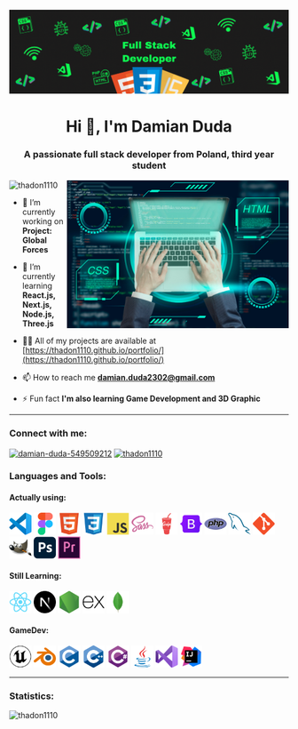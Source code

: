 ![MasterHead](./banner.gif)
<h1 align="center">Hi 👋, I'm Damian Duda</h1>
<h3 align="center">A passionate full stack developer from Poland, third year student</h3>
<img align="right" alt="Coding" width="400" src="./header.jpg">

<p align="left"> <img src="https://komarev.com/ghpvc/?username=thadon1110&label=Profile%20views&color=0e75b6&style=flat" alt="thadon1110" /> </p>

- 🔭 I’m currently working on **Project: Global Forces**

- 🌱 I’m currently learning **React.js, Next.js, Node.js, Three.js**

- 👨‍💻 All of my projects are available at [https://thadon1110.github.io/portfolio/](https://thadon1110.github.io/portfolio/)

- 📫 How to reach me **damian.duda2302@gmail.com**

- ⚡ Fun fact **I'm also learning Game Development and 3D Graphic**
---
<h3 align="left">Connect with me:</h3>
<p align="left">
<a href="https://linkedin.com/in/damian-duda-549509212" target="blank"><img align="center" src="https://raw.githubusercontent.com/rahuldkjain/github-profile-readme-generator/master/src/images/icons/Social/linked-in-alt.svg" alt="damian-duda-549509212" title="Linkedin" height="30" width="40" /></a>
<a href="https://discord.gg/users/489520629976924200" target="blank"><img align="center" src="https://raw.githubusercontent.com/rahuldkjain/github-profile-readme-generator/master/src/images/icons/Social/discord.svg" alt="thadon1110" title="Discord" height="30" width="40" /></a>
</p>

<h3 align="left">Languages and Tools:</h3>
<h4 align="left">Actually using:</h4>
<p align="left">
	<img src="https://github.com/devicons/devicon/blob/master/icons/vscode/vscode-original.svg" alt="vscode" title="VSCode" width="40" height="40" />
	<img src="https://github.com/devicons/devicon/blob/master/icons/figma/figma-original.svg" alt="figma" title="Figma" width="40" height="40" />
	<img src="https://github.com/devicons/devicon/blob/master/icons/html5/html5-original.svg" alt="html5" title="HTML5" width="40" height="40" /> 
	<img src="https://github.com/devicons/devicon/blob/master/icons/css3/css3-original.svg" alt="css3" title="CSS3" width="40" height="40" />
	<img src="https://github.com/devicons/devicon/blob/master/icons/javascript/javascript-original.svg" alt="javascript" title="JavaScript" width="40" height="40" />
	<img src="https://github.com/devicons/devicon/blob/master/icons/sass/sass-original.svg" alt="sass" title="Sass" width="40" height="40" />
	<img src="https://github.com/devicons/devicon/blob/master/icons/gulp/gulp-plain.svg" alt="gulp" title="Gulp" width="40" height="40" />
	<img src="https://github.com/devicons/devicon/blob/master/icons/bootstrap/bootstrap-original.svg" alt="bootstrap" title="BootStrap" width="40" height="40" />
	<img src="https://github.com/devicons/devicon/blob/master/icons/php/php-original.svg" alt="php" title="php" width="40" height="40" />
	<img src="https://github.com/devicons/devicon/blob/master/icons/mysql/mysql-original.svg" alt="mysql" title="MySQL" width="40" height="40" />
	<img src="https://github.com/devicons/devicon/blob/master/icons/git/git-original.svg" alt="git" title="Git" width="40" height="40" />
	<img src="https://github.com/devicons/devicon/blob/master/icons/gimp/gimp-original.svg" alt="gimp" title="Gimp" width="40" height="40" />
	<img src="https://github.com/devicons/devicon/blob/master/icons/photoshop/photoshop-plain.svg" alt="photoshop" title="Photoshop" width="40" height="40" />
	<img src="https://github.com/devicons/devicon/blob/master/icons/premierepro/premierepro-original.svg" alt="premiere pro" title="Premier Pro" width="40" height="40" />
</p>

<h4 align="left">Still Learning:</h4>
<p align="left">
	<img src="https://github.com/devicons/devicon/blob/master/icons/react/react-original.svg" alt="react" title="React" width="40" height="40" />
	<img src="https://github.com/devicons/devicon/blob/master/icons/nextjs/nextjs-original.svg" alt="nextjs" title="Next.js" width="40" height="40" />
	<img src="https://github.com/devicons/devicon/blob/master/icons/nodejs/nodejs-original.svg" alt="nodejs" title="Node.js" width="40" height="40" />
	<img src="https://github.com/devicons/devicon/blob/master/icons/express/express-original.svg" alt="express" title="express" width="40" height="40" />
	<img src="https://github.com/devicons/devicon/blob/master/icons/mongodb/mongodb-original.svg" alt="mongodb" title="MongoDB" width="40" height="40" />
</p>

<h4 align="left">GameDev:</h4>
<p align="left">
	<img src="https://github.com/devicons/devicon/blob/master/icons/unrealengine/unrealengine-original.svg" alt="unreal engine 5" title="Unreal Engine 5" width="40" height="40" />
	<img src="https://github.com/devicons/devicon/blob/master/icons/blender/blender-original.svg" alt="blender" title="Blender" width="40" height="40" />
	<img src="https://github.com/devicons/devicon/blob/master/icons/c/c-original.svg" alt="c" title="C" width="40" height="40" />
	<img src="https://github.com/devicons/devicon/blob/master/icons/cplusplus/cplusplus-original.svg" alt="c++" title="C++" width="40" height="40" />
	<img src="https://github.com/devicons/devicon/blob/master/icons/csharp/csharp-original.svg" alt="c#" title="C#" width="40" height="40" />
	<img src="https://github.com/devicons/devicon/blob/master/icons/java/java-original.svg" alt="java" title="JAVA" width="40" height="40" />
	<img src="https://github.com/devicons/devicon/blob/master/icons/visualstudio/visualstudio-original.svg" alt="visual studio" title="Visual Studio" width="40" height="40" />
	<img src="https://github.com/devicons/devicon/blob/master/icons/intellij/intellij-original.svg" alt="intellij" title="INTELLIJ" width="40" height="40" />
</p>

---

<h3 align="left">Statistics:</h3>
<p><img align="left" src="https://github-readme-stats.vercel.app/api/top-langs?username=thadon1110&show_icons=true&locale=en&layout=compact&title_color=ffffff&text_color=2bbc8a&bg_color=1d1f21" alt="thadon1110" /></p>

<!-- <p>&nbsp;<img align="center" src="https://github-readme-stats.vercel.app/api?username=thadon1110&show_icons=true&count_private=true&locale=en&title_color=ffffff&text_color=2bbc8a&bg_color=1d1f21" alt="thadon1110" /></p> -->
